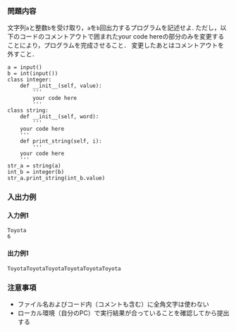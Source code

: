 ### 問題内容
文字列`a`と整数`b`を受け取り，`a`を`b`回出力するプログラムを記述せよ.
ただし，以下のコードのコメントアウトで囲まれたyour code hereの部分のみを変更することにより，プログラムを完成させること．
変更したあとはコメントアウトを外すこと．


```
a = input()
b = int(input())
class integer:
    def __init__(self, value):
        '''
        your code here
        '''
class string:
    def __init__(self, word):
    	'''
	your code here
	'''
    def print_string(self, i):
        '''
	your code here
	'''
str_a = string(a)
int_b = integer(b)
str_a.print_string(int_b.value)
```

### 入出力例
#### 入力例1
```
Toyota  
6
```

#### 出力例1
```
ToyotaToyotaToyotaToyotaToyotaToyota
```

### 注意事項

- ファイル名およびコード内（コメントも含む）に全角文字は使わない  
- ローカル環境（自分のPC）で実行結果が合っていることを確認してから提出する
